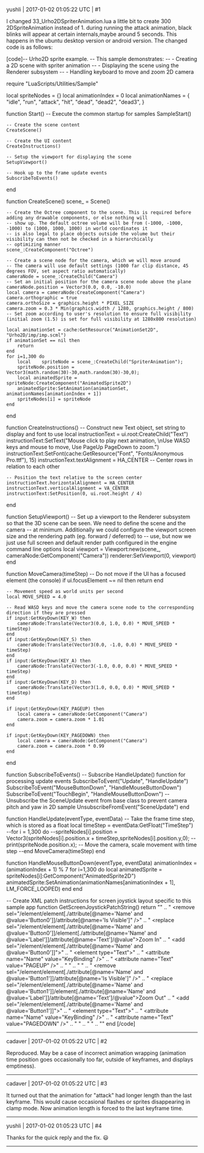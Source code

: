 yushli | 2017-01-02 01:05:22 UTC | #1

I changed 33_Urho2DSpriterAnimation.lua a little bit to create 300 2DSpriteAnimation instead of 1. during running the attack animation, black blinks will appear at certain internals,maybe around 5 seconds. This happens in the ubuntu desktop version or android version. The changed code is as follows:

[code]-- Urho2D sprite example.
-- This sample demonstrates:
--     - Creating a 2D scene with spriter animation
--     - Displaying the scene using the Renderer subsystem
--     - Handling keyboard to move and zoom 2D camera

require "LuaScripts/Utilities/Sample"

local spriteNodes = {}
local animationIndex = 0
local animationNames = 
{
    "idle",
    "run",
    "attack",
    "hit",
    "dead",
    "dead2",
    "dead3",
}

function Start()
    -- Execute the common startup for samples
    SampleStart()

    -- Create the scene content
    CreateScene()

    -- Create the UI content
    CreateInstructions()

    -- Setup the viewport for displaying the scene
    SetupViewport()

    -- Hook up to the frame update events
    SubscribeToEvents()
end

function CreateScene()
    scene_ = Scene()

    -- Create the Octree component to the scene. This is required before adding any drawable components, or else nothing will
    -- show up. The default octree volume will be from (-1000, -1000, -1000) to (1000, 1000, 1000) in world coordinates it
    -- is also legal to place objects outside the volume but their visibility can then not be checked in a hierarchically
    -- optimizing manner
    scene_:CreateComponent("Octree")

    -- Create a scene node for the camera, which we will move around
    -- The camera will use default settings (1000 far clip distance, 45 degrees FOV, set aspect ratio automatically)
    cameraNode = scene_:CreateChild("Camera")
    -- Set an initial position for the camera scene node above the plane
    cameraNode.position = Vector3(0.0, 0.0, -10.0)
    local camera = cameraNode:CreateComponent("Camera")
    camera.orthographic = true
    camera.orthoSize = graphics.height * PIXEL_SIZE
    camera.zoom = 0.3 * Min(graphics.width / 1280, graphics.height / 800) -- Set zoom according to user's resolution to ensure full visibility (initial zoom (1.5) is set for full visibility at 1280x800 resolution)

    local animationSet = cache:GetResource("AnimationSet2D", "Urho2D/imp/imp.scml")
    if animationSet == nil then
        return
    end
    for i=1,300 do
        local    spriteNode = scene_:CreateChild("SpriterAnimation");
        spriteNode.position = Vector3(math.random(30)-30,math.random(30)-30,0);
        local animatedSprite = spriteNode:CreateComponent("AnimatedSprite2D")
        animatedSprite:SetAnimation(animationSet, animationNames[animationIndex + 1])
        spriteNodes[i] = spriteNode
    end
end

function CreateInstructions()
    -- Construct new Text object, set string to display and font to use
    local instructionText = ui.root:CreateChild("Text")
    instructionText:SetText("Mouse click to play next animation, \nUse WASD keys and mouse to move, Use PageUp PageDown to zoom.")
    instructionText:SetFont(cache:GetResource("Font", "Fonts/Anonymous Pro.ttf"), 15)
    instructionText.textAlignment = HA_CENTER -- Center rows in relation to each other

    -- Position the text relative to the screen center
    instructionText.horizontalAlignment = HA_CENTER
    instructionText.verticalAlignment = VA_CENTER
    instructionText:SetPosition(0, ui.root.height / 4)
end

function SetupViewport()
    -- Set up a viewport to the Renderer subsystem so that the 3D scene can be seen. We need to define the scene and the camera
    -- at minimum. Additionally we could configure the viewport screen size and the rendering path (eg. forward / deferred) to
    -- use, but now we just use full screen and default render path configured in the engine command line options
    local viewport = Viewport:new(scene_, cameraNode:GetComponent("Camera"))
    renderer:SetViewport(0, viewport)
end

function MoveCamera(timeStep)
    -- Do not move if the UI has a focused element (the console)
    if ui.focusElement ~= nil then
        return
    end

    -- Movement speed as world units per second
    local MOVE_SPEED = 4.0

    -- Read WASD keys and move the camera scene node to the corresponding direction if they are pressed
    if input:GetKeyDown(KEY_W) then
        cameraNode:Translate(Vector3(0.0, 1.0, 0.0) * MOVE_SPEED * timeStep)
    end
    if input:GetKeyDown(KEY_S) then
        cameraNode:Translate(Vector3(0.0, -1.0, 0.0) * MOVE_SPEED * timeStep)
    end
    if input:GetKeyDown(KEY_A) then
        cameraNode:Translate(Vector3(-1.0, 0.0, 0.0) * MOVE_SPEED * timeStep)
    end
    if input:GetKeyDown(KEY_D) then
        cameraNode:Translate(Vector3(1.0, 0.0, 0.0) * MOVE_SPEED * timeStep)
    end

    if input:GetKeyDown(KEY_PAGEUP) then
        local camera = cameraNode:GetComponent("Camera")
        camera.zoom = camera.zoom * 1.01
    end

    if input:GetKeyDown(KEY_PAGEDOWN) then
        local camera = cameraNode:GetComponent("Camera")
        camera.zoom = camera.zoom * 0.99
    end
end

function SubscribeToEvents()
    -- Subscribe HandleUpdate() function for processing update events
    SubscribeToEvent("Update", "HandleUpdate")
    SubscribeToEvent("MouseButtonDown", "HandleMouseButtonDown")
SubscribeToEvent("TouchBegin", "HandleMouseButtonDown")
    -- Unsubscribe the SceneUpdate event from base class to prevent camera pitch and yaw in 2D sample
    UnsubscribeFromEvent("SceneUpdate")
end

function HandleUpdate(eventType, eventData)
    -- Take the frame time step, which is stored as a float
    local timeStep = eventData:GetFloat("TimeStep")        
    --for i = 1,300 do
        --spriteNodes[i].position = Vector3(spriteNodes[i].position.x + timeStep,spriteNodes[i].position.y,0);
        -- print(spriteNode.position.x);
        -- Move the camera, scale movement with time step
    --end
    MoveCamera(timeStep)
end

function HandleMouseButtonDown(eventType, eventData)
    animationIndex = (animationIndex + 1) % 7
    for i=1,300 do
        local animatedSprite = spriteNodes[i]:GetComponent("AnimatedSprite2D")        
        animatedSprite:SetAnimation(animationNames[animationIndex + 1], LM_FORCE_LOOPED)
    end
end

-- Create XML patch instructions for screen joystick layout specific to this sample app
function GetScreenJoystickPatchString()
    return
        "<patch>" ..
        "    <remove sel=\"/element/element[./attribute[@name='Name' and @value='Button0']]/attribute[@name='Is Visible']\" />" ..
        "    <replace sel=\"/element/element[./attribute[@name='Name' and @value='Button0']]/element[./attribute[@name='Name' and @value='Label']]/attribute[@name='Text']/@value\">Zoom In</replace>" ..
        "    <add sel=\"/element/element[./attribute[@name='Name' and @value='Button0']]\">" ..
        "        <element type=\"Text\">" ..
        "            <attribute name=\"Name\" value=\"KeyBinding\" />" ..
        "            <attribute name=\"Text\" value=\"PAGEUP\" />" ..
        "        </element>" ..
        "    </add>" ..
        "    <remove sel=\"/element/element[./attribute[@name='Name' and @value='Button1']]/attribute[@name='Is Visible']\" />" ..
        "    <replace sel=\"/element/element[./attribute[@name='Name' and @value='Button1']]/element[./attribute[@name='Name' and @value='Label']]/attribute[@name='Text']/@value\">Zoom Out</replace>" ..
        "    <add sel=\"/element/element[./attribute[@name='Name' and @value='Button1']]\">" ..
        "        <element type=\"Text\">" ..
        "            <attribute name=\"Name\" value=\"KeyBinding\" />" ..
        "            <attribute name=\"Text\" value=\"PAGEDOWN\" />" ..
        "        </element>" ..
        "    </add>" ..
        "</patch>"
end
[/code]

-------------------------

cadaver | 2017-01-02 01:05:22 UTC | #2

Reproduced. May be a case of incorrect animation wrapping (animation time position goes occasionally too far, outside of keyframes, and displays emptiness).

-------------------------

cadaver | 2017-01-02 01:05:22 UTC | #3

It turned out that the animation for "attack" had longer length than the last keyframe. This would cause occasional flashes or sprites disappearing in clamp mode. Now animation length is forced to the last keyframe time.

-------------------------

yushli | 2017-01-02 01:05:23 UTC | #4

Thanks for the quick reply and the fix.  :smiley:

-------------------------

